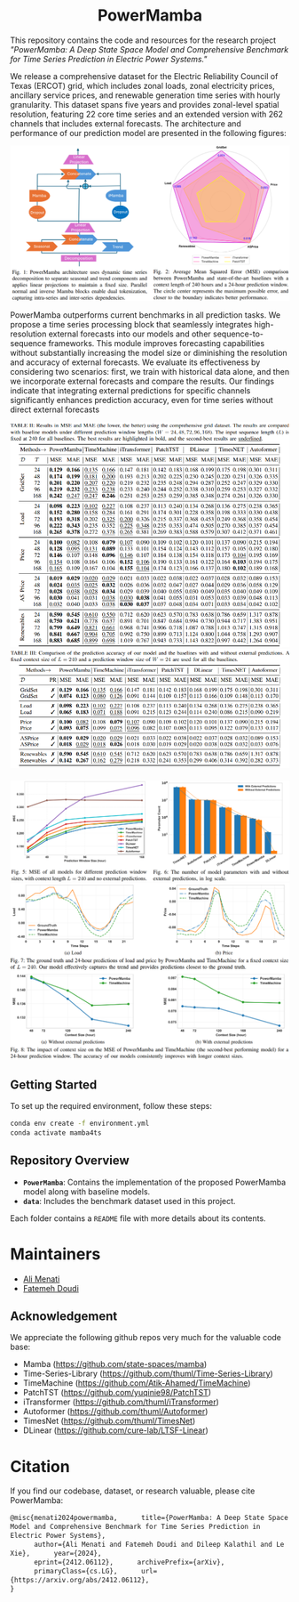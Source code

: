 # <center>PowerMamba</center>

This repository contains the code and resources for the research project *"PowerMamba: A Deep State Space Model and Comprehensive Benchmark for Time Series Prediction in Electric Power Systems."*

We release a comprehensive dataset for the Electric Reliability Council of Texas (ERCOT) grid, which includes zonal loads, zonal electricity prices, ancillary service prices, and renewable generation time series with hourly granularity. This dataset spans five years and provides zonal-level spatial resolution, featuring 22 core time series and an extended version with 262 channels that includes external forecasts. The architecture and performance of our prediction model are presented in the following figures:


<div style="text-align: center;">
    <img src="pics/PowerMamba_arc.png" alt="PowerMamba Model">
</div>



PowerMamba outperforms current benchmarks in all prediction tasks. We propose a time series processing block that seamlessly integrates high-resolution external forecasts into our models and other sequence-to-sequence frameworks. This module improves forecasting capabilities without substantially increasing the model size or diminishing the resolution and accuracy of external forecasts. We evaluate
its effectiveness by considering two scenarios: first, we
train with historical data alone, and then we incorporate
external forecasts and compare the results. Our findings
indicate that integrating external predictions for specific
channels significantly enhances prediction accuracy, even
for time series without direct external forecasts



<img src="pics/without_pred.png" alt="Prediction results without external forecasts">
<img src="pics/With_pred.png" alt="Comparing prediction results with and without external forecasts">
<div style="text-align: center; margin-top: 20px;">
    <img src="pics/parameters.png" alt="at">
    <img src="pics/context.png" alt="at">
</div>



## Getting Started

To set up the required environment, follow these steps:

```bash
conda env create -f environment.yml
conda activate mamba4ts
```

## Repository Overview

- **`PowerMamba`**: Contains the implementation of the proposed PowerMamba model along with baseline models.
- **`data`**: Includes the benchmark dataset used in this project.

Each folder contains a `README` file with more details about its contents.

# Maintainers
* [Ali Menati](https://scholar.google.com/citations?user=HPreuloAAAAJ&hl=en&oi=ao)
* [Fatemeh Doudi](https://fatemehdoudi.github.io/)



## Acknowledgement

We appreciate the following github repos very much for the valuable code base:
- Mamba (https://github.com/state-spaces/mamba)
- Time-Series-Library (https://github.com/thuml/Time-Series-Library)
- TimeMachine (https://github.com/Atik-Ahamed/TimeMachine)
- PatchTST (https://github.com/yuqinie98/PatchTST)
- iTransformer (https://github.com/thuml/iTransformer)
- Autoformer (https://github.com/thuml/Autoformer)
- TimesNet (https://github.com/thuml/TimesNet)
- DLinear (https://github.com/cure-lab/LTSF-Linear)

# Citation

If you find our codebase, dataset, or research valuable, please cite PowerMamba:

```
@misc{menati2024powermamba,      title={PowerMamba: A Deep State Space Model and Comprehensive Benchmark for Time Series Prediction in Electric Power Systems}, 
      author={Ali Menati and Fatemeh Doudi and Dileep Kalathil and Le Xie},      year={2024},
      eprint={2412.06112},      archivePrefix={arXiv},
      primaryClass={cs.LG},      url={https://arxiv.org/abs/2412.06112}, 
}
```



